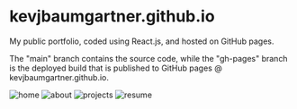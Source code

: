 # kevjbaumgartner.github.io
My public portfolio, coded using React.js, and hosted on GitHub pages.

The "main" branch contains the source code, while the "gh-pages" branch is the deployed build that is published to GitHub pages @ kevjbaumgartner.github.io.

![home](https://user-images.githubusercontent.com/43413002/159023788-3296b381-66d2-4c10-81c2-8045a052de5a.png)
![about](https://user-images.githubusercontent.com/43413002/159023793-a53332af-90aa-47ce-b8ee-5db0b6afd779.png)
![projects](https://user-images.githubusercontent.com/43413002/159023795-8854da86-d942-44c3-9e55-8d72508b08a3.png)
![resume](https://user-images.githubusercontent.com/43413002/159023802-dfa611e4-fe88-4afc-b187-0c031495f9d8.png)
